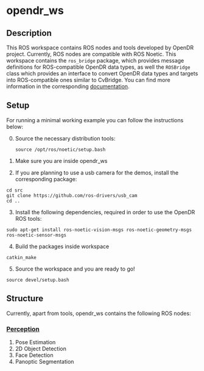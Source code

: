# opendr_ws

## Description
This ROS workspace contains ROS nodes and tools developed by OpenDR project. Currently, ROS nodes are compatible with ROS Noetic.
This workspace contains the `ros_bridge` package, which provides message definitions for ROS-compatible OpenDR data types, 
as well the `ROSBridge` class which provides an interface to convert OpenDR data types and targets into ROS-compatible
ones similar to CvBridge. You can find more information in the corresponding [documentation](../../docs/reference/rosbridge.md).


## Setup
For running a minimal working example you can follow the instructions below:

0. Source the necessary distribution tools:
   
   ```source /opt/ros/noetic/setup.bash```
   
1. Make sure you are inside opendr_ws
2. If you are planning to use a usb camera for the demos, install the corresponding package:

```shell
cd src
git clone https://github.com/ros-drivers/usb_cam
cd ..
```
3. Install the following dependencies, required in order to use the OpenDR ROS tools: 
```shell
sudo apt-get install ros-noetic-vision-msgs ros-noetic-geometry-msgs ros-noetic-sensor-msgs
```
4. Build the packages inside workspace
```shell
catkin_make
```
5. Source the workspace and you are ready to go!
```shell
source devel/setup.bash
```
## Structure

Currently, apart from tools, opendr_ws contains the following ROS nodes:

### [Perception](src/perception/README.md)
1. Pose Estimation
2. 2D Object Detection
3. Face Detection
4. Panoptic Segmentation
